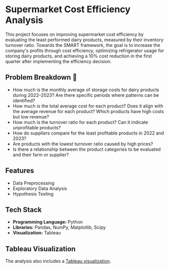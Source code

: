 
<!DOCTYPE html>
<html lang="en">
<head>
    <meta charset="UTF-8">
    <meta name="viewport" content="width=device-width, initial-scale=1.0">
</head>
<body>
    <h1>Supermarket Cost Efficiency Analysis</h1>
    <p>
        This project focuses on improving supermarket cost efficiency by evaluating the least performed dairy products, measured by their inventory turnover ratio. 
        Towards the SMART framework, the goal is to increase the company's profits through cost efficiency, optimizing refrigerator usage for storing dairy products, 
        and achieving a 10% cost reduction in the first quarter after implementing the efficiency decision.
    </p>
    <h2>Problem Breakdown 🧩</h2>
    <ul>
        <li>How much is the monthly average of storage costs for dairy products during 2022–2023? Are there specific periods where patterns can be identified?</li>
        <li>How much is the total average cost for each product? Does it align with the average revenue for each product? Which products have high costs but low revenue?</li>
        <li>How much is the turnover ratio for each product? Can it indicate unprofitable products?</li>
        <li>How do suppliers compare for the least profitable products in 2022 and 2023?</li>
        <li>Are products with the lowest turnover ratio caused by high prices?</li>
        <li>Is there a relationship between the product categories to be evaluated and their farm or supplier?</li>
    </ul>
    <h2>Features</h2>
    <ul>
        <li>Data Preprocessing</li>
        <li>Exploratory Data Analysis</li>
        <li>Hypothesis Testing</li>
    </ul>
    <h2>Tech Stack</h2>
    <ul>
        <li><strong>Programming Language:</strong> Python</li>
        <li><strong>Libraries:</strong> Pandas, NumPy, Matplotlib, Scipy</li>
        <li><strong>Visualization:</strong> Tableau</li>
    </ul>
    <h2>Tableau Visualization</h2>
    <p>
        The analysis also includes a <a href="https://public.tableau.com/shared/SGD8QNRPH?:display_count=n&:origin=viz_share_link" target="_blank">Tableau visualization</a>.
    </p>
</body>
</html>
